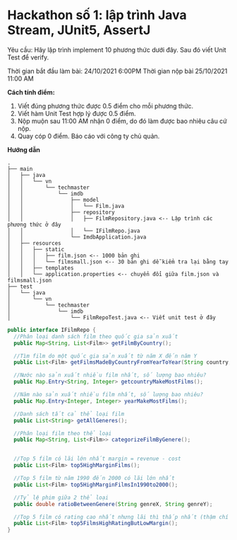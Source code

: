 # Hackathon số 1: lập trình Java Stream, JUnit5, AssertJ

Yêu cầu: Hãy lập trình implement 10 phương thức dưới đây.
Sau đó viết Unit Test để verify.

Thời gian bắt đầu làm bài: 24/10/2021 6:00PM
Thời gian nộp bài 25/10/2021 11:00 AM

**Cách tính điểm:**
1. Viết đúng phương thức được 0.5 điểm cho mỗi phương thức.
2. Viết hàm Unit Test hợp lý được 0.5 điểm.
3. Nộp muộn sau 11:00 AM nhận 0 điểm, do đó làm được bao nhiêu câu cứ nộp.
4. Quay cóp 0 điểm. Báo cáo với công ty chủ quản.

**Hướng dẫn**

```
.
├── main
│   ├── java
│   │   └── vn
│   │       └── techmaster
│   │           └── imdb
│   │               ├── model
│   │               │   └── Film.java 
│   │               ├── repository
│   │               │   ├── FilmRepository.java <-- Lập trình các phương thức ở đây
│   │               │   └── IFilmRepo.java
│   │               └── ImdbApplication.java
│   ├── resources
│   │   ├── static
│   │   │   ├── film.json <-- 1000 bản ghi
│   │   │   └── filmsmall.json <-- 30 bản ghi dễ kiểm tra lại bằng tay
│   │   ├── templates
│   │   └── application.properties <-- chuyển đổi giữa film.json và filmsmall.json
├── test
│   └── java
│       └── vn
│           └── techmaster
│               └── imdb
│                   └── FilmRepoTest.java <-- Viết unit test ở đây

```

```java
public interface IFilmRepo {
  //Phân loại danh sách film theo quốc gia sản xuất
  public Map<String, List<Film>> getFilmByCountry();

  //Tìm film do một quốc gia sản xuất từ năm X đến năm Y
  public List<Film> getFilmsMadeByCountryFromYearToYear(String country, int fromYear, int toYear);

  //Nước nào sản xuất nhiều film nhất, số lượng bao nhiêu?
  public Map.Entry<String, Integer> getcountryMakeMostFilms();

  //Năm nào sản xuất nhiều film nhất, số lượng bao nhiêu?
  public Map.Entry<Integer, Integer> yearMakeMostFilms();

  //Danh sách tất cả thể loại film
  public List<String> getAllGeneres();

  //Phân loại film theo thể loại
  public Map<String, List<Film>> categorizeFilmByGenere();


  //Top 5 film có lãi lớn nhất margin = revenue - cost
  public List<Film> top5HighMarginFilms();

  //Top 5 film từ năm 1990 đến 2000 có lãi lớn nhất
  public List<Film> top5HighMarginFilmsIn1990to2000();

  //Tỷ lệ phim giữa 2 thể loại
  public double ratioBetweenGenere(String genreX, String genreY);

  //Top 5 film có rating cao nhất nhưng lãi thì thấp nhất (thậm chí lỗ)
  public List<Film> top5FilmsHighRatingButLowMargin();
}
```